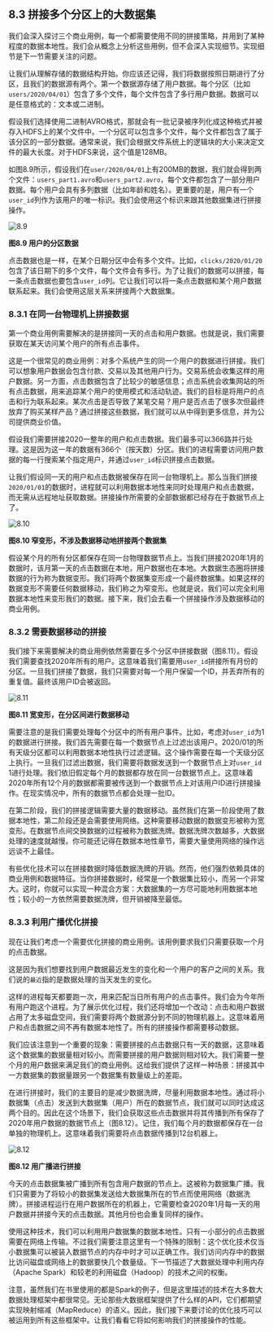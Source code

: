 ## 8.3 拼接多个分区上的大数据集

我们会深入探讨三个商业用例，每一个都需要使用不同的拼接策略，并用到了某种程度的数据本地性。我们会从概念上分析这些用例，但不会深入实现细节。实现细节是下一节需要关注的问题。

让我们从理解存储的数据结构开始。你应该还记得，我们将数据按照日期进行了分区，且我们的数据源有两个。第一个数据源存储了用户数据。每个分区（比如`users/2020/04/01`）包含了多个文件，每个文件包含了多行用户数据。数据可以是任意格式的：文本或二进制。

假设我们选择使用二进制AVRO格式，那就会有一批记录被序列化成这种格式并被存入HDFS上的某个文件中。一个分区可以包含多个文件，每个文件都包含了属于该分区的一部分数据。通常来说，我们会根据文件系统上的逻辑块的大小来决定文件的最大长度。对于HDFS来说，这个值是128MB。

如图8.9所示，假设我们在`user/2020/04/01`上有200MB的数据，我们就会得到两个文件：`users_part1.avro`和`users_part2.avro`，每个文件都包含了一部分用户数据。每个用户会具有多列数据（比如年龄和姓名）。更重要的是，用户有一个`user_id`列作为该用户的唯一标识。我们会使用这个标识来跟其他数据集进行拼接操作。

![8.9](8-9.svg)

**图8.9 用户的分区数据**

点击数据也是一样，在某个日期分区中会有多个文件。比如，`clicks/2020/01/20`包含了该日期下的多个文件，每个文件会有多行。为了让我们的数据可以拼接，每一条点击数据也要包含`user_id`列。它让我们可以将一条点击数据和某个用户数据联系起来。我们会使用这层关系来拼接两个大数据集。


### 8.3.1 在同一台物理机上拼接数据

第一个商业用例需要解决的是拼接同一天的点击和用户数据。也就是说，我们需要获取在某天访问某个用户的所有点击事件。

这是一个很常见的商业用例：对多个系统产生的同一个用户的数据进行拼接。我们可以想象用户数据会包含付款、交易以及其他用户行为。交易系统会收集这样的用户数据。另一方面，点击数据包含了比较少的敏感信息；点击系统会收集网站的所有点击数据，用来追踪某个用户的使用模式和活动轨迹。我们的目标是将用户的点击和行为联系起来。某次点击是否导致了某笔交易？用户是否点击了很多次但最终放弃了购买某样产品？通过拼接这些数据，我们就可以从中得到更多信息，并为公司提供商业价值。

假设我们需要拼接2020一整年的用户和点击数据。我们最多可以366路并行处理。这是因为这一年的数据有366个（按天数）分区。我们的进程需要访问用户数据的每一行搜索某个指定用户，并通过`user_id`标识拼接点击数据。

让我们假设同一天的用户和点击数据被保存在同一台物理机上。那么当我们拼接`2020/01/01`的数据时，进程就可以利用数据本地性来同时处理用户和点击数据，而无需从远程地址获取数据。拼接操作所需要的全部数据都已经存在于数据节点上了。

![8.10](8-10.svg)

**图8.10 窄变形，不涉及数据移动地拼接两个数据集**

假设某个月的所有分区都保存在同一台物理数据节点上。当我们拼接2020年1月的数据时，该月第一天的点击数据在本地，用户数据也在本地。大数据生态圈将拼接数据的行为称为数据变形。我们将两个数据集变形成一个最终数据集。如果这样的数据变形不需要任何数据移动，我们称之为窄变形。也就是说，我们可以完全利用数据本地性来变形我们的数据。接下来，我们会去看一个拼接操作涉及数据移动的商业用例。


### 8.3.2 需要数据移动的拼接

我们接下来需要解决的商业用例依然需要在多个分区中拼接数据（图8.11）。假设我们需要查找2020年所有的用户。这意味着我们需要用`user_id`拼接所有月份的分区。一旦我们拼接了数据，我们只需要对每一个用户保留一个ID，并丢弃所有的重复值。最终该用户ID会被返回。

![8.11](8-11.svg)

**图8.11 宽变形，在分区间进行数据移动**

需要注意的是我们需要处理每个分区中的所有用户事件。比如，考虑对`user_id`为1的数据进行拼接。我们首先需要在每一个数据节点上过滤出该用户。2020/01的所有天级分区都可以利用数据本地性执行过滤逻辑。这个操作需要在每一个天级分区上执行。一旦我们过滤出数据，我们需要将数据发送到一个数据节点上对`user_id` 1进行处理。我们依旧假定每个月的数据都存放在同一台数据节点上。这意味着2020年所有12个月的数据都需要被传送到一个数据节点上对该用户ID进行拼接操作。在现实情况中，所有的数据节点都会处理一批ID。

在第二阶段，我们的拼接逻辑需要大量的数据移动。虽然我们在第一阶段使用了数据本地性，第二阶段还是会需要使用网络。这种需要移动数据的数据变形被称为宽变形。在数据节点间交换数据的过程被称为数据洗牌。数据洗牌次数越多，大数据处理的速度就越慢。你可能还记得在数据本地性章节，需要大量使用网络的操作远远谈不上最佳。

有些优化技术可以在拼接数据时降低数据洗牌的开销。然而，他们强烈依赖具体的商业用例和数据特征。当你拼接数据时，经常是一个数据集比较小，而另一个非常大。这时，你就可以实现一种混合方案：大数据集的一方尽可能地利用数据本地性；较小的一方依然需要数据洗牌，但开销被降至最低。


### 8.3.3 利用广播优化拼接

现在让我们考虑一个需要优化拼接的商业用例。该用例要求我们只需要获取一个月的点击数据。

这是因为我们想要找到用户数据最近发生的变化和一个用户的客户之间的关系。我们说的`最近`指的是数据处理的当天发生的变化。

这样的进程每天都要跑一次，用来匹配当日所有用户的点击事件。我们会为今年所有用户跑这个进程。为了展示优化过程，我们还将增加一个改动：点击和用户数据占用了太多磁盘空间，我们需要将两个数据源分到不同的物理机器上。这意味着用户和点击数据之间不再有数据本地性了。所有的拼接操作都需要移动数据。

我们应该注意到一个重要的现象：需要拼接的点击数据只有一天的数据，这意味着这个数据集的数据量相对较小。而需要拼接的用户数据则相对较大。我们需要一整个月的用户数据来满足我们的商业用例。这给我们提供了这样一种场景：拼接其中一方数据集的数据量跟另一个数据集有数量级上的差距。

在进行拼接时，我们的主要目的是减少数据洗牌，尽量利用数据本地性。通过将小数据集（点击）发送到大数据集（用户）所在的数据节点，我们就可以同时达成这两个目的。因此在这个场景下，我们会获取这些点击数据并将其传播到所有保存了2020年用户数据的数据节点上（图8.12）。记住，我们每个月的数据都保存在一台单独的物理机上。这意味着我们需要将点击数据传播到12台机器上。

![8.12](8-12.svg)

**图8.12 用广播进行拼接**

今天的点击数据集被广播到所有包含用户数据的节点上。这被称为数据集广播。我们只需要为了将较小的数据集发送给大数据集所在的节点而使用网络（数据洗牌）。拼接进程运行在用户数据所在的机器上，它需要检查2020年1月每一天的用户数据并拼接今天的点击数据。其他月份也会重复同样的操作。

使用这种技术，我们可以利用用户数据集的数据本地性。只有一小部分的点击数据需要在网络上传输。不过我们需要注意这里有一个特殊的限制：这个优化技术仅当小数据集可以被装入数据节点的内存中时才可以正确工作。我们访问内存中的数据比访问磁盘或网络上的数据要快几个数量级。下一节描述了大数据处理中利用内存（Apache Spark）和较老的利用磁盘（Hadoop）的技术之间的权衡。

注意，虽然我们在书里使用的都是Spark的例子，但是这里描述的技术在大多数大数据处理框架中都很常见。无论那些大数据框架提供了什么样的API，它们都期望实现映射缩减（MapReduce）的语义。因此，我们接下来要讨论的优化技巧可以被运用到所有这些框架中。让我们看看它将如何影响我们的拼接操作的性能。
